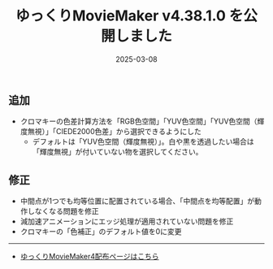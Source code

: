 ﻿---
title: ゆっくりMovieMaker v4.38.1.0 を公開しました
date: 2025-03-08
tags: [YMM4,お知らせ]
---
## 追加
- クロマキーの色差計算方法を「RGB色空間」「YUV色空間」「YUV色空間（輝度無視）」「CIEDE2000色差」から選択できるようにした
  - デフォルトは「YUV色空間（輝度無視）」。白や黒を透過したい場合は「輝度無視」が付いていない物を選択してください。
## 修正
- 中間点が1つでも均等位置に配置されている場合、「中間点を均等配置」が動作しなくなる問題を修正
- 減加速アニメーションにエッジ処理が適用されていない問題を修正
- クロマキーの「色補正」のデフォルト値を0に変更

---

- [ゆっくりMovieMaker4配布ページはこちら](../index.md)